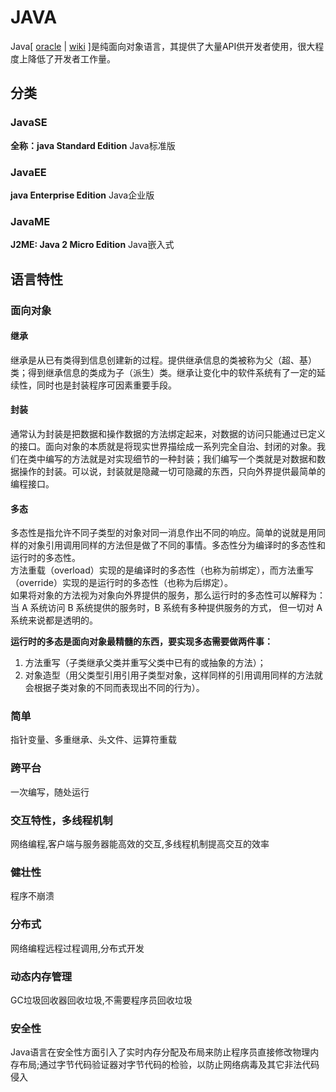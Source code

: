 # JAVA

Java[ [oracle](https://www.oracle.com/cn/java/) | [wiki](https://zh.wikipedia.org/wiki/Java) ]是纯面向对象语言，其提供了大量API供开发者使用，很大程度上降低了开发者工作量。

## 分类

### JavaSE

**全称：java Standard Edition** 
Java标准版


### JavaEE


**java Enterprise Edition**
Java企业版

### JavaME

**J2ME: Java 2 Micro Edition**
Java嵌入式 


## 语言特性

### 面向对象

#### 继承

继承是从已有类得到信息创建新的过程。提供继承信息的类被称为父（超、基）类；得到继承信息的类成为子（派生）类。继承让变化中的软件系统有了一定的延续性，同时也是封装程序可因素重要手段。 

#### 封装

通常认为封装是把数据和操作数据的方法绑定起来，对数据的访问只能通过已定义的接口。面向对象的本质就是将现实世界描绘成一系列完全自治、封闭的对象。我们在类中编写的方法就是对实现细节的一种封装；我们编写一个类就是对数据和数据操作的封装。可以说，封装就是隐藏一切可隐藏的东西，只向外界提供最简单的编程接口。

#### 多态

多态性是指允许不同子类型的对象对同一消息作出不同的响应。简单的说就是用同样的对象引用调用同样的方法但是做了不同的事情。多态性分为编译时的多态性和运行时的多态性。  
方法重载（overload）实现的是编译时的多态性（也称为前绑定），而方法重写（override）实现的是运行时的多态性（也称为后绑定）。    
如果将对象的方法视为对象向外界提供的服务，那么运行时的多态性可以解释为：当 A 系统访问 B 系统提供的服务时，B 系统有多种提供服务的方式， 但一切对 A 系统来说都是透明的。

**运行时的多态是面向对象最精髓的东西，要实现多态需要做两件事：**
1. 方法重写（子类继承父类并重写父类中已有的或抽象的方法）；
2. 对象造型（用父类型引用引用子类型对象，这样同样的引用调用同样的方法就会根据子类对象的不同而表现出不同的行为）。

### 简单

指针变量、多重继承、头文件、运算符重载

### 跨平台

一次编写，随处运行

### 交互特性，多线程机制

网络编程,客户端与服务器能高效的交互,多线程机制提高交互的效率

### 健壮性

程序不崩溃

### 分布式

网络编程远程过程调用,分布式开发

### 动态内存管理

GC垃圾回收器回收垃圾,不需要程序员回收垃圾

### 安全性

Java语言在安全性方面引入了实时内存分配及布局来防止程序员直接修改物理内存布局;通过字节代码验证器对字节代码的检验，以防止网络病毒及其它非法代码侵入
